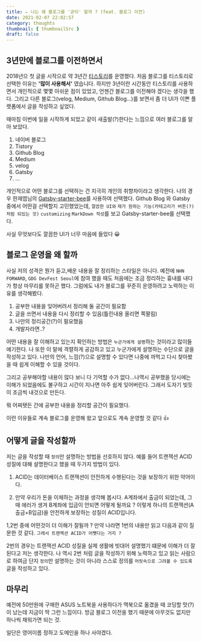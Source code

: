 ```yaml
---
title: ✏️ 나는 왜 블로그를 '굳이' 할까 ? (feat. 블로그 이전)
date: 2021-02-07 22:02:57
category: thoughts
thumbnail: { thumbnailSrc }
draft: false
---
```


## 3년만에 블로그를 이전하면서

2018년으 첫 글을 시작으로 약 3년간 [티스토리](https://kosaf04pyh.tistory.com/)를 운영했다. 처음 블로그를 티스토리로 선택한 이유는 **'많이 사용해서'** 였습니다. 하지만 3년이란 시간동안 티스토리를 사용하면서 개인적으로 몇몇 아쉬운 점이 있었고, 언젠간 블로그를 이전해야 겠다는 생각을 했다. 그리고 다른 블로그(velog, Medium, Github Blog...)를 보면서 좀 더 UI가 이쁜 플랫폼에서 글을 작성하고 싶었다.

때마침 이번에 일을 시작하게 되었고 같이 새출발(?)한다는 느낌으로 여러 블로그를 알아 보았다.

1. 네이버 블로그
2. Tistory
3. Github Blog
4. Medium
5. velog
6. Gatsby
7. ...

개인적으로 어떤 블로그를 선택하는 건 지극히 개인의 취향차이라고 생각한다. 나의 경우 한재엽님의 [Gatsby-starter-bee](https://github.com/JaeYeopHan/gatsby-starter-bee)를 사용하여 선택했다. Github Blog 와 Gatsby 중에서 어떤걸 선택할지 고민했었는데, `깔끔한 UI와` `제가 원하는 기능(카테고리가 버튼(?)처럼 되있는 것)` `customizing` `MarkDown 작성`를 보고 Gatsby-starter-bee를 선택했다.

사실 무엇보다도 깔끔한 UI가 너무 마음에 들었다 😀

## 블로그 운영을 왜 할까

사실 저의 성격은 뭔가 듣고,배운 내용을 잘 정리하는 스타일은 아니다. 예전에 `NHN FORWARD`, `GDG DevFest Seoul`에 참여 했을 때도 처음에는 조금 정리하는 흉내를 내다가 항상 마무리를 못하곤 했다. 그럼에도 내가 블로그를 꾸준히 운영하려고 노력하는 이유를 생각해봤다.

1. 공부한 내용을 잊어버려서 정리해 둘 공간이 필요함
2. 글을 쓰면서 내용을 다시 정리할 수 있음(틀린내용 올리면 쪽팔림)
3. 나만의 정리공간(?)이 필요했음
4. 개발자라면..?

어떤 내용을 잘 이해하고 있는지 확인하는 방법은 `누군가에게 설명`하는 것이라고 많이들 얘기한다. 나 또한 이 말에 격렬하게 공감하고 있고 누군가에게 설명하는 수단으로 글을 작성하고 있다. 나만의 언어, 느낌(?)으로 설명할 수 있다면 나중에 까먹고 다시 찾아봤을 때 쉽게 이해할 수 있을 것이다.

그리고 공부해야할 내용이 많다 보니 다 기억할 수가 없다...나역시 공부했을 당시에는 이해가 되었음에도 불구하고 시간이 지나면 아주 쉽게 잊어버린다. 그래서 도자기 빚듯이 조금씩 내것으로 만든다.

뭐 어찌됏든 간에 공부한 내용을 정리할 공간이 필요했다.

이런 이유들로 계속 블로그를 운영해 왔고 앞으로도 계속 운영할 것 같다 👍

## 어떻게 글을 작성할까

저는 글을 작성할 때 `정의`만 설명하는 방법을 선호하지 않다. 예를 들어 트랜잭션 ACID 성질에 대해 설명한다고 했을 때 두가지 방법이 있다.

1. ACID는 데이터베이스 트랜잭션이 안전하게 수행된다는 것을 보장하기 위한 약어이다.

2. 만약 우리가 돈을 이체하는 과정을 생각해 봅시다. A계좌에서 출금이 되었는데, 그때 에러가 생겨 B계좌에 입금이 안되면 어떻게 될까요 ? 이렇게 하나의 트랜잭션(A출금+B입금)을 안전하게 보장하는 성질이 ACID입니다.

1,2번 중에 어떤것이 더 이해가 잘될까 ? 만약 나라면 1번의 내용만 읽고 다음과 같이 질문한 것 같다. `그래서 트랜잭션 ACID가 어쩃다는 거지 ?`

2번의 경우는 트랜잭션 ACID 성질을 실제 생활에 빗대어 설명했기 떄문에 이해가 더 잘된다고 저는 생각한다. 나 역시 2번 처럼 글을 작성하기 위해 노력하고 있고 읽는 사람으로 하여금 단지 `정의`만 설명하는 것이 아니라 스스로 정의를 `머릿속으로 그려볼 수 있도록` 글을 작성하고 있다.

## 마무리

예전에 50만원에 구매한 ASUS 노트북을 사용하다가 맥북으로 옮겼을 때 코딩할 맛(?)이 났는데 지금이 딱 그런 느낌이다. 방금 블로그 이전을 했기 때문에 아무것도 없지만 하나씩 채워가면 되는 것.

일단은 영어이름 정하고 도메인을 하나 사야겠다.
